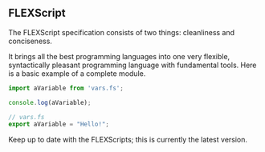 ## FLEXScript
The FLEXScript specification consists of two things: cleanliness and conciseness.

It brings all the best programming languages into one very flexible, syntactically pleasant programming language with fundamental tools.  Here is a basic example of a complete module.

```javascript
import aVariable from 'vars.fs';

console.log(aVariable);
```
```javascript
// vars.fs
export aVariable = "Hello!";
```
Keep up to date with the FLEXScripts; this is currently the latest version.
